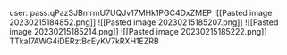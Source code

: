 user:
pass:qPazSJBmrmU7UQJv17MHk1PGC4DxZMEP
![[Pasted image 20230215184852.png]]
![[Pasted image 20230215185207.png]]
![[Pasted image 20230215185214.png]]
![[Pasted image 20230215185222.png]]
TTkaI7AWG4iDERztBcEyKV7kRXH1EZRB
